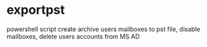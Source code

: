 # exportpst
powershell script create archive users mailboxes to pst file, disable mailboxes, delete users accounts from MS AD

